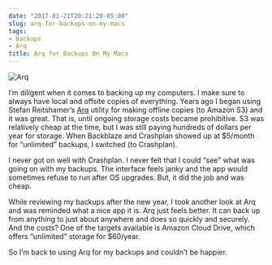 ```yaml
---
date: "2017-01-21T20:21:20-05:00"
slug: arq-for-backups-on-my-macs
tags:
- Backups
- Arq
title: Arq for Backups On My Macs
---
```


![Arq](/img/2017/arq_icon.png)

I’m diligent when it comes to backing up my computers. I make sure to
always have local and offsite copies of everything. Years ago I began
using Stefan Reitshamer’s [Arq](https://www.arqbackup.com/) utility for
making offline copies (to Amazon S3) and it was great. That is, until
ongoing storage costs became prohibitive. S3 was relatively cheap at the
time, but I was still paying hundreds of dollars per year for storage.
When Backblaze and Crashplan showed up at \$5/month for “unlimited”
backups, I switched (to Crashplan).

I never got on well with Crashplan. I never felt that I could “see” what
was going on with my backups. The interface feels janky and the app
would sometimes refuse to run after OS upgrades. But, it did the job and
was cheap.

While reviewing my backups after the new year, I took another look at
Arq and was reminded what a nice app it is. Arq just feels better. It
can back up from anything to just about anywhere and does so quickly and
securely. And the costs? One of the targets available is Amazon Cloud
Drive, which offers “unlimited” storage for \$60/year.

So I’m back to using Arq for my backups and couldn’t be happier.
